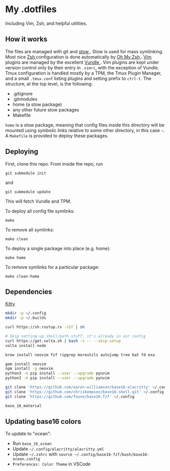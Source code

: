 # My .dotfiles

Including Vim, Zsh, and helpful utilities.

## How it works

The files are managed with git and [ stow ](https://www.gnu.org/software/stow/).  Stow is used for mass symlinking.  Most nice [ Zsh ](https://github.com/zsh-users/zsh) configuration is done automatically by [ Oh My Zsh ](https://github.com/robbyrussell/oh-my-zsh).  [ Vim ](http://www.vim.org/) plugins are managed by the excellent [ Vundle ](https://github.com/VundleVim/Vundle.vim).  Vim plugins are kept under version control only by their entry in `.vimrc`, with the exception of Vundle.  Tmux configuration is handled mostly by a TPM, the Tmux Plugin Manager, and a small `.tmux.conf` listing plugins and setting prefix to `ctrl-t`.  The structure, at the top level, is the following:

- .gitignore
- .gitmodules
- home (a stow package)
- any other future stow packages
- Makefile

`home` is a stow package, meaning that config files inside this directory will be mounted using symbolic links relative to some other directory, in this case `~`.  A `Makefile` is provided to deploy these packages.

## Deploying

First, clone this repo.  From inside the repo, run

`git submodule init`

and

`git submodule update`

This will fetch Vundle and TPM.

To deploy all config file symlinks:

`make`

To remove all symlinks:

`make clean`

To deploy a single package into place (e.g. home):

`make home`

To remove symlinks for a particular package:

`make clean-home`

## Dependencies

[Kitty](https://sw.kovidgoyal.net/kitty/binary/)

```sh
mkdir -p ~/.config
mkdir -p ~/.builds

curl https://sh.rustup.rs -sSf | sh

# Skip setting up shell/path stuff, it's already in our config
curl https://get.volta.sh | bash -s -- --skip-setup
volta install node

brew install neovim fzf ripgrep moreutils autojump tree bat fd exa

gem install neovim
npm install -g neovim
python3 -m pip install --user --upgrade pynvim
python2 -m pip install --user --upgrade pynvim

git clone 'https://github.com/aaron-williamson/base16-alacritty' ~/.config
git clone 'https://github.com/chriskempson/base16-shell.git' ~/.config
git clone 'https://github.com/fnune/base16-fzf' ~/.config

base_16_material
```

## Updating base16 colors

To update to "ocean":

- Run `base_16_ocean` 
- Update `~/.config/alacritty/alacritty.yml`
- Update `~/.zshrc` with `source ~/.config/base16-fzf/bash/base16-ocean.config`
- `Preferences: Color Theme` in VSCode
